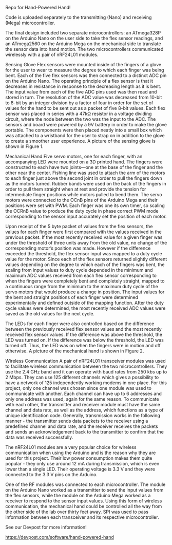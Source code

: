 Repo for Hand-Powered Hand!

Code is uploaded separately to the transmitting (Nano) and receiving (Mega) microcontroller.

The final design included two separate microcontrollers: an ATmega328P on the Arduino Nano on the user side to take the flex sensor readings, and an ATmega2560 on the Arduino Mega on the mechanical side to translate the sensor data into hand motion. The two microcontrollers communicated wirelessly with a pair of nRF24L01 modules.

Sensing Glove
Flex sensors were mounted inside of the fingers of a glove for the user to wear to measure the degree to which each finger was being bent. Each of the five flex sensors was then connected to a distinct ADC pin on the Arduino Nano. The operating principle of a flex sensor is that it decreases in resistance in response to the decreasing length as it is bent. The input value from each of the five ADC pins used was then read and stored in turn. The resolution of the ADC value was decreased from 10-bit to 8-bit by an integer division by a factor of four in order for the set of values for the hand to be sent out as a packet of five 8-bit values. Each flex sensor was placed in series with a 47kΩ resistor in a voltage dividing circuit, where the node between the two was the input to the ADC. The sensors and board were powered by a 9V battery in order to make the glove portable. The components were then placed neatly into a small box which was attached to a wristband for the user to strap on in addition to the glove to create a smoother user experience. A picture of the sensing glove is shown in Figure 1.

Mechanical Hand
Five servo motors, one for each finger, with an accompanying LED were mounted on a 3D printed hand. The fingers were constructed to each have two joints—one at the base of the finger and the other near the center. Fishing line was used to attach the arm of the motors to each finger just above the second joint in order to pull the fingers down as the motors turned. Rubber bands were used on the back of the fingers in order to pull them straight when at rest and provide the tension for intermediate finger positions while motors pulled to bend them. The servo motors were connected to the OCnB pins of the Arduino Mega and their positions were set with PWM. Each finger was one its own timer, so scaling the OCRnB value to produce the duty cycle in phase correct PWM mode corresponding to the sensor input accurately set the position of each motor.

Upon receipt of the 5 byte packet of values from the flex sensors, the values for each finger were first compared with the values received in the previous packet. If the most recently received value for a given finger was under the threshold of three units away from the old value, no change of the corresponding motor’s position was made. However if the difference exceeded the threshold, the flex sensor input was mapped to a duty cycle value for the motor. Since each of the flex sensors returned slightly different values depending on the degree to which each of the fingers was bent, the scaling from input values to duty cycle depended in the minimum and maximum ADC values received from each flex sensor corresponding to when the fingers were completely bent and completely straight, mapped to a continuous range from the minimum to the maximum duty cycle of the servo motors that would produce a change in position. The input values for the bent and straight positions of each finger were determined experimentally and defined outside of the mapping function. After the duty cycle values were determined, the most recently received ADC values were saved as the old values for the next cycle.

The LEDs for each finger were also controlled based on the difference between the previously received flex sensor values and the most recently received flex sensor values. If the difference was above the threshold, the LED was turned on. If the difference was below the threshold, the LED was turned off. Thus, the LED was on when the fingers were in motion and off otherwise. A picture of the mechanical hand is shown in Figure 2.

Wireless Communication
A pair of nRF24L01 transceiver modules was used to facilitate wireless communication between the two microcontrollers. They use the 2.4 GHz band and it can operate with baud rates from 250 kbs up to 2 Mbps. They can use 125 different channels which gives a possibility to have a network of 125 independently working modems in one place. For this project, only one channel was chosen since one module was used to communicate with another. Each channel can have up to 6 addresses and only one address was used, again for the same reason. To communicate with each other, the transmitter and receiver module must have the same channel and data rate, as well as the address, which functions as a type of unique identification code. Generally, transmission works in the following manner - the transmitter sends data packets to the receiver using a predefined channel and data rate, and the receiver receives the packets and sends an acknowledgement back to the transmitter to confirm that the data was received successfully.

The nRF24L01 modules are a very popular choice for wireless communication when using the Arduino and is the reason why they are used for this project. Their low power consumption makes them quite popular - they only use around 12 mA during transmission, which is even lower than a single LED. Their operating voltage is 3.3 V and they were connected to the 3.3 V pins on the Arduino.

One of the RF modules was connected to each microcontroller. The module on the Arduino Nano worked as a transmitter to send the input values from the flex sensors, while the module on the Arduino Mega worked as a receiver to respond to the sensor input values. Using this form of wireless communication, the mechanical hand could be controlled all the way from the other side of the lab over thirty feet away. SPI was used to pass information between each transceiver and its respective microcontroller.


See our Devpost for more information!

https://devpost.com/software/hand-powered-hand
